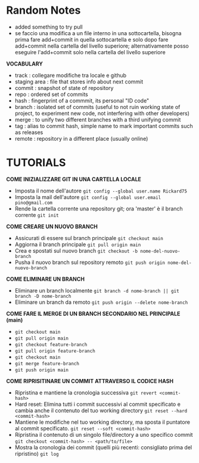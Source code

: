 # Random Notes
- added something to try pull
- se faccio una modifica a un file interno in una sottocartella, bisogna prima fare add+commit in quella sottocartella e solo dopo fare add+commit nella cartella del livello superiore; alternativamente posso eseguire l'add+commit solo nella cartella del livello superiore

**VOCABULARY**
- track		:	collegare modifiche tra locale e github
- staging area	:	file that stores info about next commit
- commit		: 	snapshot of state of repository
- repo		:	ordered set of commits
- hash		:	fingerprint of a commmit, its personal "ID code"
- branch		:	isolated set of commits (useful to not ruin working state of project, to experiment new code, not interfering with other developers)
- merge		:	to unify two different branches with a third unifying commit
- tag		:	alias to commit hash, simple name to mark important commits such as releases
- remote		:	repository in a different place (usually online)

# TUTORIALS
**COME INIZIALIZZARE GIT IN UNA CARTELLA LOCALE**
- Imposta il nome dell'autore
`git config --global user.name Rickard75`	
- Imposta la mail dell'autore
`git config --global user.email pino@gmail.com`	
- Rende la cartella corrente una repository git; ora 'master' è il branch corrente
`git init` 						

**COME CREARE UN NUOVO BRANCH**
- Assicurati di essere sul branch principale
`git checkout main`
- Aggiorna il branch principale
`git pull origin main`
- Crea e spostati sul nuovo branch
`git checkout -b nome-del-nuovo-branch`
- Pusha il nuovo branch sul repository remoto
`git push origin nome-del-nuovo-branch`

**COME ELIMINARE UN BRANCH**
- Eliminare un branch localmente
`git branch -d nome-branch || git branch -D nome-branch`
- Eliminare un branch da remoto
`git push origin --delete nome-branch`

**COME FARE IL MERGE DI UN BRANCH SECONDARIO NEL PRINCIPALE (main)**
- `git checkout main`
- `git pull origin main`
- `git checkout feature-branch`
- `git pull origin feature-branch`
- `git checkout main`
- `git merge feature-branch`
- `git push origin main`

**COME RIPRISITINARE UN COMMIT ATTRAVERSO IL CODICE HASH**
- Ripristina e mantiene la cronologia successiva 
`git revert <commit-hash>`
- Hard reset: Elimina tutti i commit successivi al commit specificato e cambia anche il contenuto del tuo working directory
`git reset --hard <commit-hash>`
- Mantiene le modifiche nel tuo working directory, ma sposta il puntatore al commit specificato.
`git reset --soft <commit-hash>`
- Ripristina il contenuto di un singolo file/directory a uno specifico commit
`git checkout <commit-hash> -- <path/to/file>`
- Mostra la cronologia dei commit (quelli più recenti: consigliato prima del ripristino)
`git log`

